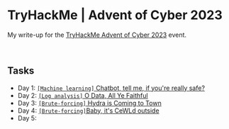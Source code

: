 # TryHackMe | Advent of Cyber 2023
My write-up for the [TryHackMe Advent of Cyber 2023](https://tryhackme.com/room/adventofcyber2023) event.

</br>

## Tasks
* Day 1: [`[Machine learning]` Chatbot, tell me, if you're really safe?](./Day_1)
* Day 2: [`[Log analysis]` O Data, All Ye Faithful](./Day_2)
* Day 3: [`[Brute-forcing]` Hydra is Coming to Town](./Day_3)
* Day 4: [`[Brute-forcing]`Baby, it's CeWLd outside](./Day_4)
* Day 5:  

